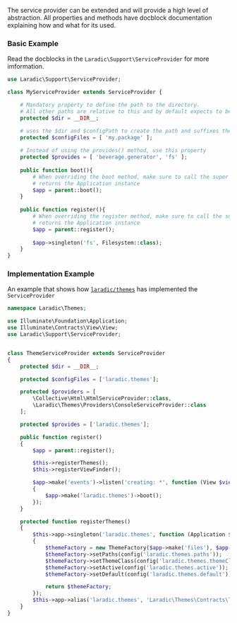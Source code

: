 <!---
title: ServiceProvider
subtitle: Abstraction
author: Robin Radic
-->


The service provider can be extended and will provide a high level of abstraction.
All properties and methods have docblock documentation explaining how and what for its used.

### Basic Example
Read the docblocks in the `Laradic\Support\ServiceProvider` for more imformation.

```php
use Laradic\Support\ServiceProvider;

class MyServiceProvider extends ServiceProvider {

    # Mandatory property to define the path to the directory. 
    # All other paths are relative to this and by default expects to be in the src directory
    protected $dir = __DIR__;

    # uses the $dir and $configPath to create the path and suffixes the my.package with .php 
    protected $configFiles = [ 'my.package' ];
    
    # Instead of using the provides() method, use this property
    protected $provides = [ 'beverage.generator', 'fs' ];
    
    public function boot(){
        # When overriding the boot method, make sure to call the super method.
        # returns the Application instance
        $app = parent::boot(); 
    }
        
    public function register(){
        # When overriding the register method, make sure to call the super method.
        # returns the Application instance
        $app = parent::register(); 
        
        $app->singleton('fs', Filesystem::class);
    }
}
```

### Implementation Example

An example that shows how [`laradic/themes`](https://github.com/laradic/themes/blob/v3/src/ThemeServiceProvider.php) has implemented the `ServiceProvider`

```php
namespace Laradic\Themes;

use Illuminate\Foundation\Application;
use Illuminate\Contracts\View\View;
use Laradic\Support\ServiceProvider;


class ThemeServiceProvider extends ServiceProvider
{
    protected $dir = __DIR__;

    protected $configFiles = ['laradic.themes'];

    protected $providers = [
        \Collective\Html\HtmlServiceProvider::class,
        \Laradic\Themes\Providers\ConsoleServiceProvider::class
    ];

    protected $provides = ['laradic.themes'];

    public function register()
    {
        $app = parent::register();

        $this->registerThemes();
        $this->registerViewFinder();

        $app->make('events')->listen('creating: *', function (View $view) use ($app)
        {
            $app->make('laradic.themes')->boot();
        });
    }

    protected function registerThemes()
    {
        $this->app->singleton('laradic.themes', function (Application $app)
        {
            $themeFactory = new ThemeFactory($app->make('files'), $app->make('events'), $app->make('url'));
            $themeFactory->setPaths(config('laradic.themes.paths'));
            $themeFactory->setThemeClass(config('laradic.themes.themeClass'));
            $themeFactory->setActive(config('laradic.themes.active'));
            $themeFactory->setDefault(config('laradic.themes.default'));

            return $themeFactory;
        });
        $this->app->alias('laradic.themes', 'Laradic\Themes\Contracts\ThemeFactory');
    }
}
```

